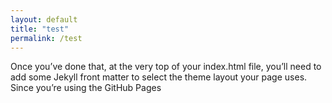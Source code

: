 ```yaml
---
layout: default
title: "test"
permalink: /test
---
```




Once you’ve done that, at the very top of your index.html file, you’ll need to add some Jekyll front matter to select the theme layout your page uses. Since you’re using the GitHub Pages 

